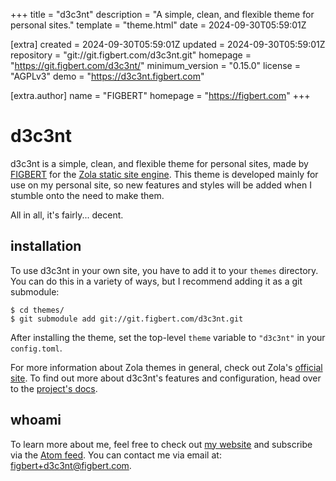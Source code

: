
+++
title = "d3c3nt"
description = "A simple, clean, and flexible theme for personal sites."
template = "theme.html"
date = 2024-09-30T05:59:01Z

[extra]
created = 2024-09-30T05:59:01Z
updated = 2024-09-30T05:59:01Z
repository = "git://git.figbert.com/d3c3nt.git"
homepage = "https://git.figbert.com/d3c3nt/"
minimum_version = "0.15.0"
license = "AGPLv3"
demo = "https://d3c3nt.figbert.com"

[extra.author]
name = "FIGBERT"
homepage = "https://figbert.com"
+++        

# d3c3nt

d3c3nt is a simple, clean, and flexible theme for personal sites, made
by [FIGBERT] for the [Zola static site engine][zola]. This theme is
developed mainly for use on my personal site, so new features and styles
will be added when I stumble onto the need to make them.

All in all, it's fairly... decent.

## installation

To use d3c3nt in your own site, you have to add it to your `themes`
directory. You can do this in a variety of ways, but I recommend adding
it as a git submodule:

```
$ cd themes/
$ git submodule add git://git.figbert.com/d3c3nt.git
```

After installing the theme, set the top-level `theme` variable to
`"d3c3nt"` in your `config.toml`.

For more information about Zola themes in general, check out Zola's
[official site][zola-docs]. To find out more about d3c3nt's features and
configuration, head over to the [project's docs][docs].

## whoami

To learn more about me, feel free to check out [my website][FIGBERT] and
subscribe via the [Atom feed][atom]. You can contact me via email at:
[figbert+d3c3nt@figbert.com][email].

[FIGBERT]: https://figbert.com/
[zola]: https://getzola.org/
[zola-docs]: https://www.getzola.org/documentation/themes/overview/
[docs]: https://d3c3nt.figbert.com/config/
[atom]: https://figbert.com/atom.xml
[email]: mailto:figbert+d3c3nt@figbert.com

        
